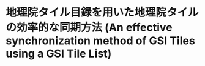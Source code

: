 # 地理院タイル目録を用いた地理院タイルの効率的な同期方法 (An effective synchronization method of GSI Tiles using a GSI Tile List)

